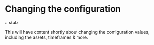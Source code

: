 # Changing the configuration

:: stub

This will have content shortly about changing the configuration values, including the assets, timeframes & more.